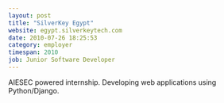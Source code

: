 ```yaml
---
layout: post
title: "SilverKey Egypt"
website: egypt.silverkeytech.com
date: 2010-07-26 18:25:53
category: employer
timespan: 2010
job: Junior Software Developer
---
```


<p>AIESEC powered internship. Developing web applications using Python/Django.</p>
